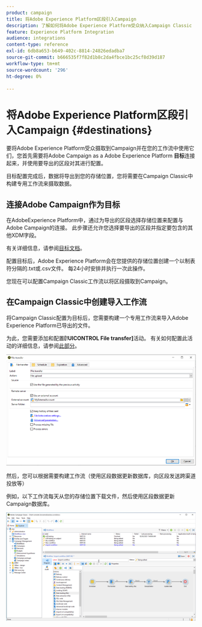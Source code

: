 ```yaml
---
product: campaign
title: 将Adobe Experience Platform区段引入Campaign
description: 了解如何将Adobe Experience Platform受众纳入Campaign Classic
feature: Experience Platform Integration
audience: integrations
content-type: reference
exl-id: 6db8a653-b649-402c-8814-24826edadba7
source-git-commit: b666535f7f82d1b8c2da4fbce1bc25cf8d39d187
workflow-type: tm+mt
source-wordcount: '296'
ht-degree: 0%

---
```


# 将Adobe Experience Platform区段引入Campaign {#destinations}



要将Adobe Experience Platform受众摄取到Campaign并在您的工作流中使用它们，您首先需要将Adobe Campaign as a Adobe Experience Platform **目标**&#x200B;连接起来，并使用要导出的区段对其进行配置。

目标配置完成后，数据将导出到您的存储位置，您将需要在Campaign Classic中构建专用工作流来摄取数据。

## 连接Adobe Campaign作为目标

在AdobeExperience Platform中，通过为导出的区段选择存储位置来配置与Adobe Campaign的连接。 此步骤还允许您选择要导出的区段并指定要包含的其他XDM字段。

有关详细信息，请参阅[目标文档](https://experienceleague.adobe.com/docs/experience-platform/destinations/catalog/email-marketing/adobe-campaign.html)。

配置目标后，Adobe Experience Platform会在您提供的存储位置创建一个以制表符分隔的.txt或.csv文件。 每24小时安排并执行一次此操作。

您现在可以配置Campaign Classic工作流以将区段摄取到Campaign。

## 在Campaign Classic中创建导入工作流

将Campaign Classic配置为目标后，您需要构建一个专用工作流来导入Adobe Experience Platform已导出的文件。

为此，您需要添加和配置&#x200B;**[!UICONTROL File transfer]**&#x200B;活动。 有关如何配置此活动的详细信息，请参阅[此部分](../../workflow/using/file-transfer.md)。

![](assets/rtcdp-file-transfer.png)

然后，您可以根据需要构建工作流（使用区段数据更新数据库，向区段发送跨渠道投放等）

例如，以下工作流每天从您的存储位置下载文件，然后使用区段数据更新Campaign数据库。

![](assets/rtcdp-workflow.png)
